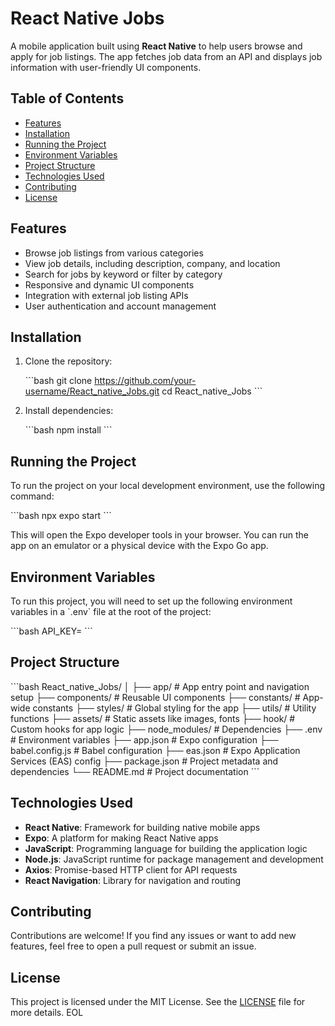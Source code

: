 # React Native Jobs

A mobile application built using **React Native** to help users browse and apply for job listings. The app fetches job data from an API and displays job information with user-friendly UI components.

## Table of Contents

- [Features](#features)
- [Installation](#installation)
- [Running the Project](#running-the-project)
- [Environment Variables](#environment-variables)
- [Project Structure](#project-structure)
- [Technologies Used](#technologies-used)
- [Contributing](#contributing)
- [License](#license)

## Features

- Browse job listings from various categories
- View job details, including description, company, and location
- Search for jobs by keyword or filter by category
- Responsive and dynamic UI components
- Integration with external job listing APIs
- User authentication and account management

## Installation

1. Clone the repository:

   \`\`\`bash
   git clone https://github.com/your-username/React_native_Jobs.git
   cd React_native_Jobs
   \`\`\`

2. Install dependencies:

   \`\`\`bash
   npm install
   \`\`\`

## Running the Project

To run the project on your local development environment, use the following command:

\`\`\`bash
npx expo start
\`\`\`

This will open the Expo developer tools in your browser. You can run the app on an emulator or a physical device with the Expo Go app.

## Environment Variables

To run this project, you will need to set up the following environment variables in a \`.env\` file at the root of the project:

\`\`\`bash
API_KEY=<your-api-key>
\`\`\`

## Project Structure

\`\`\`bash
React_native_Jobs/
│
├── app/                # App entry point and navigation setup
├── components/         # Reusable UI components
├── constants/          # App-wide constants
├── styles/             # Global styling for the app
├── utils/              # Utility functions
├── assets/             # Static assets like images, fonts
├── hook/               # Custom hooks for app logic
├── node_modules/       # Dependencies
├── .env                # Environment variables
├── app.json            # Expo configuration
├── babel.config.js     # Babel configuration
├── eas.json            # Expo Application Services (EAS) config
├── package.json        # Project metadata and dependencies
└── README.md           # Project documentation
\`\`\`

## Technologies Used

- **React Native**: Framework for building native mobile apps
- **Expo**: A platform for making React Native apps
- **JavaScript**: Programming language for building the application logic
- **Node.js**: JavaScript runtime for package management and development
- **Axios**: Promise-based HTTP client for API requests
- **React Navigation**: Library for navigation and routing

## Contributing

Contributions are welcome! If you find any issues or want to add new features, feel free to open a pull request or submit an issue.

## License

This project is licensed under the MIT License. See the [LICENSE](LICENSE) file for more details.
EOL
